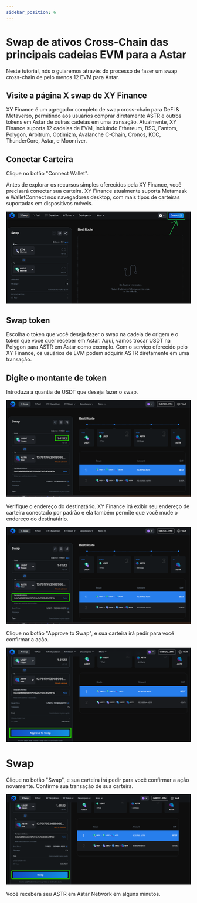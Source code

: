 ```yaml
---
sidebar_position: 6
---
```


# Swap de ativos Cross-Chain das principais cadeias EVM para a Astar

Neste tutorial, nós o guiaremos através do processo de fazer um swap cross-chain de pelo menos 12 EVM para Astar.

## Visite a página X swap de XY Finance

XY Finance é um agregador completo de swap cross-chain para DeFi & Metaverso, permitindo aos usuários comprar diretamente ASTR e outros tokens em Astar de outras cadeias em uma transação. Atualmente, XY Finance suporta 12 cadeias de EVM, incluindo Ethereum, BSC, Fantom, Polygon, Arbitrum, Optimizm, Avalanche C-Chain, Cronos, KCC, ThunderCore, Astar, e Moonriver.

## Conectar Carteira

Clique no botão "Connect Wallet".

Antes de explorar os recursos simples oferecidos pela XY Finance, você precisará conectar sua carteira. XY Finance atualmente suporta Metamask e WalletConnect nos navegadores desktop, com mais tipos de carteiras suportadas em dispositivos móveis.

![26](img/26.png)

## Swap token

Escolha o token que você deseja fazer o swap na cadeia de origem e o token que você quer receber em Astar. Aqui, vamos trocar USDT na Polygon para ASTR em Astar como exemplo. Com o serviço oferecido pelo XY Finance, os usuários de EVM podem adquirir ASTR diretamente em uma transação.

## Digite o montante de token

Introduza a quantia de USDT que deseja fazer o swap.

![27](img/27.png)

Verifique o endereço do destinatário. XY Finance irá exibir seu endereço de carteira conectado por padrão e ela também permite que você mude o endereço do destinatário.

![28](img/28.png)

Clique no botão "Approve to Swap", e sua carteira irá pedir para você confirmar a ação.

![29](img/29.png)

# Swap

Clique no botão "Swap", e sua carteira irá pedir para você confirmar a ação novamente. Confirme sua transação de sua carteira.

![30](img/30.png)

Você receberá seu ASTR em Astar Network em alguns minutos.
